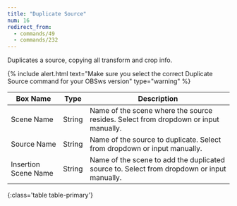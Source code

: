 ```yaml
---
title: "Duplicate Source"
num: 16
redirect_from:
  - commands/49
  - commands/232
---
```


Duplicates a source, copying all transform and crop info. 

{% include alert.html text="Make sure you select the correct Duplicate Source command for your OBSws version" type="warning" %} 

| Box Name | Type | Description | 
|-------|--------|--------
|Scene Name|String|Name of the scene where the source resides. Select from dropdown or input manually.|
|Source Name|String|Name of the source to duplicate. Select from dropdown or input manually.
|Insertion Scene Name|String|Name of the scene to add the duplicated source to. Select from dropdown or input manually.
{:class='table table-primary'}









